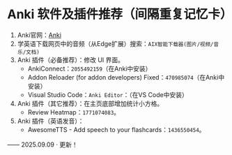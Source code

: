 # Anki 软件及插件推荐（间隔重复记忆卡）

1. Anki官网：[Anki](https://apps.ankiweb.net/) 
2. 学英语下载网页中的音频（从Edge扩展）搜索：`AIX智能下载器(图片/视频/音乐/文档)`
3. Anki 插件（必备推荐）：修改 UI 界面。
   - AnkiConnect：`2055492159`（在Anki中安装）
   - Addon Reloader (for addon developers) Fixed：`470985074`（在Anki中安装）
   - Visual Studio Code：`Anki Editor`：（在VS Code中安装）
4. Anki 插件（其它推荐）：在主页底部增加统计小方格。
   - Review Heatmap：`1771074083`。
5. Anki 插件（英语发音）：
   - AwesomeTTS - Add speech to your flashcards：`1436550454`。



—— 2025.09.09 · 更新！